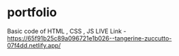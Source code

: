 # portfolio

Basic code of HTML , CSS , JS
LIVE Link - https://65f91b25c89a096721e1b026--tangerine-zuccutto-07f4dd.netlify.app/
